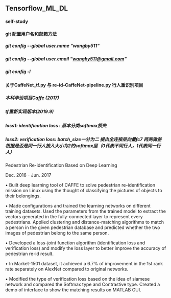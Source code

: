 ## Tensorflow_ML_DL
#### self-study

#### git 配置用户名和邮箱方法
##### git config --global user.name "wangby511"
##### git config --global user.email "wangby511@gmail.com"
##### git config -l

#### 关于CaffeNet_tf.py 与 re-id-CaffeNet-pipeline.py 行人重识别项目
##### 本科毕设项目Caffe (2017)
##### tf重新实现版本(2019.9)
##### loss1: identification loss : 原本分类softmax损失
##### loss2: verification loss: batch_size一分为二 提出全连接层向量fc7 两两做差 根据是否是同一行人接入大小为2的softmax层（0代表不同行人，1代表同一行人）
Pedestrian Re-identification Based on Deep Learning

Dec. 2016 - Jun. 2017

• Built deep learning tool of CAFFE to solve pedestrian re-identification mission on Linux using the thought of classifying the pictures of objects to their belongings.

• Made configurations and trained the learning networks on different training datasets. Used the parameters from the trained model to extract the vectors generated in the fully-connected layer to represent every pedestrians. Applied clustering and distance-matching algorithms to match a person in the given pedestrian database and predicted whether the two images of pedestrian belong to the same person.

• Developed a loss-joint function algorithm (identification loss and verification loss) and modify the loss layer to better improve the accuracy of pedestrian re-id result. 

• In Market-1501 dataset, it achieved a 6.7% of improvement in the 1st rank rate separately on AlexNet compared to original networks.


• Modified the type of verification loss based on the idea of siamese network and compared the Softmax type and Contrastive type. Created a demo of interface to show the matching results on MATLAB GUI.

